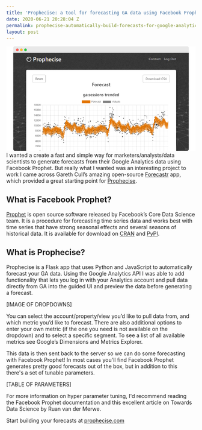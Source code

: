 ```yaml
---
title: 'Prophecise: a tool for forecasting GA data using Facebook Prophet'
date: 2020-06-21 20:28:04 Z
permalink: prophecise-automatically-build-forecasts-for-google-analytics
layout: post
---
```


![](/assets/images/screely-1592742794169.png)I wanted a create a fast and simple way for marketers/analysts/data scientists to generate forecasts from their Google Analytics data using Facebook Prophet. But really what I wanted was an interesting project to work I came across Gareth Cull’s amazing open-source [Forecastr](https://github.com/garethcull/forecastr) app, which provided a great starting point for [Prophecise](https://prophecise.com).

## What is Facebook Prophet?

[Prophet](https://facebook.github.io/prophet/) is open source software released by Facebook’s Core Data Science team. It is a procedure for forecasting time series data and works best with time series that have strong seasonal effects and several seasons of historical data. It is available for download on [CRAN](https://cran.r-project.org/package=prophet) and [PyPI](https://pypi.python.org/pypi/fbprophet/).

## What is Prophecise?

Prophecise is a Flask app that uses Python and JavaScript to automatically forecast your GA data. Using the Google Analytics API I was able to add functionality that lets you log in with your Analytics account and pull data directly from GA into the guided UI and preview the data before generating a forecast.

\[IMAGE OF DROPDOWNS\]

You can select the account/property/view you’d like to pull data from, and which metric you’d like to forecast. There are also additional options to enter your own metric (if the one you need is not available on the dropdown) and to select a specific segment. To see a list of all available metrics see Google’s Dimensions and Metrics Explorer.

This data is then sent back to the server so we can do some forecasting with Facebook Prophet! In most cases you'll find Facebook Prophet generates pretty good forecasts out of the box, but in addition to this there's a set of tunable parameters.

\[TABLE OF PARAMETERS\]

For more information on hyper parameter tuning, I'd recommend reading the Facebook Prophet documentation and this excellent article on Towards Data Science by Ruan van der Merwe.

Start building your forecasts at [prophecise.com](https://prophecise.com)